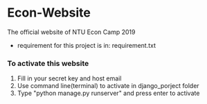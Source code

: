 # Econ-Website
The official website of NTU Econ Camp 2019
<ul>
  <li>requirement for this project is in: requirement.txt</li>
</ul>

<h3>To activate this website</h3>
<ol>
  <li>Fill in your secret key and host email</li>
  <li>Use command line(terminal) to activate in django_porject folder</li>
  <li>Type "python manage.py runserver" and press enter to activate</li>
</ol>
